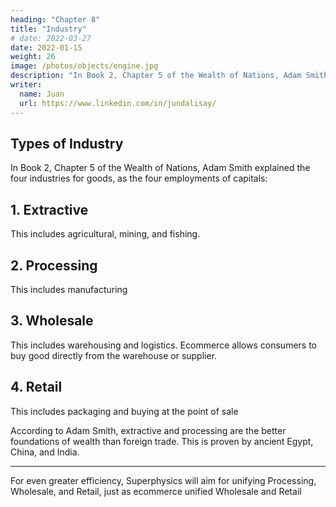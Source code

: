 ```yaml
---
heading: "Chapter 8"
title: "Industry"
# date: 2022-03-27
date: 2022-01-15
weight: 26
image: /photos/objects/engine.jpg
description: "In Book 2, Chapter 5 of the Wealth of Nations, Adam Smith explained the four industries for goods, as the four employments of capitals"
writer:
  name: Juan
  url: https://www.linkedin.com/in/jundalisay/
---
```



<!-- ## Cost Curves -->



## Types of Industry

In Book 2, Chapter 5 of the Wealth of Nations, Adam Smith explained the four industries for goods, as the four employments of capitals:

## 1. Extractive

This includes agricultural, mining, and fishing. 

## 2. Processing

This includes manufacturing 

## 3. Wholesale 

This includes warehousing and logistics. Ecommerce allows consumers to buy good directly from the warehouse or supplier.

## 4. Retail

This includes packaging and buying at the point of sale 


According to Adam Smith, extractive and processing are the better foundations of wealth than foreign trade. This is proven by ancient Egypt, China, and India.


---

For even greater efficiency, Superphysics will aim for unifying Processing, Wholesale, and Retail, just as ecommerce unified Wholesale and Retail


<!-- 
1. In procuring the rude produce required for society's use and consumption
- Examples are the capitals used in improving or cultivating lands, mines, or fisheries

2. In manufacturing and preparing that rude produce for immediate use and consumption
- Examples are the capitals of all master manufacturers

3. In transporting the rude or manufactured produce from where they abound to where they are wanted
- Examples are the capitals of all wholesale merchants

4. In dividing portions of rude or manufactured produce into small parcels for those who want them.
- Examples are the capitals of all retailers -->